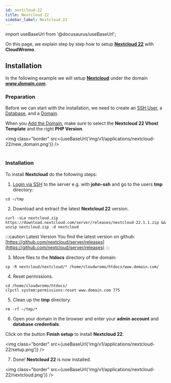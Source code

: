 ```yaml
---
id: nextcloud-22
title: Nextcloud 22
sidebar_label: Nextcloud 22
---
```


import useBaseUrl from '@docusaurus/useBaseUrl';

On this page, we explain step by step how to setup **[Nextcloud 22](https://nextcloud.com/)** with **CloudWromo**.

## Installation

In the following example we will setup **[Nextcloud](https://nextcloud.com/)** under the domain ***www.domain.com***.

### Preparation

Before we can start with the installation, we need to create an [SSH User](../frontend-area/users#adding-a-user), a [Database](../frontend-area/databases#adding-a-database), and a [Domain](../frontend-area/domains#adding-a-domain).

When you [Add the Domain](../frontend-area/domains#adding-a-domain), make sure to select the **Nextcloud 22 Vhost Template** and the right **PHP Version**.

<img class="border" src={useBaseUrl('img/v1/applications/nextcloud-22/new_domain.png')} /> <br /><br />

### Installation

To install **Nextcloud** do the following steps:

1. [Login via SSH](../frontend-area/users#ssh-login) to the server e.g. with **john-ssh** and go to the users **tmp** directory:

```
cd ~/tmp
```

2. Download and extract the latest **Nextcloud 22** version.

```
curl -sLo nextcloud.zip https://download.nextcloud.com/server/releases/nextcloud-22.1.1.zip && unzip nextcloud.zip -d nextcloud
```

:::caution Latest Version
You find the latest version on github: [https://github.com/nextcloud/server/releases](https://github.com/nextcloud/server/releases)
:::

3. Move files to the **htdocs** directory of the domain:

```
cp -R nextcloud/nextcloud/* /home/cloudwromo/htdocs/www.domain.com/
```

4. Reset permissions.

```
cd /home/cloudwromo/htdocs/
clpctl system:permissions:reset www.domain.com 775
```

5. Clean up the **tmp** directory.

```
rm -rf ~/tmp/*
```

6. Open your domain in the browser and enter your **admin account** and **database credentials**.

Click on the button **Finish setup** to install **Nextcloud 22**.

<img class="border" src={useBaseUrl('img/v1/applications/nextcloud-22/setup.png')} />

7. Done! **Nextcloud 22** is now installed.

<img class="border" src={useBaseUrl('img/v1/applications/nextcloud-22/nextcloud.png')} />



